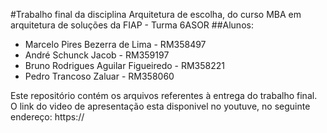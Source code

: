 #Trabalho final da disciplina Arquitetura de escolha, do curso MBA em arquitetura de soluções da FIAP - Turma 6ASOR
##Alunos:
- Marcelo Pires Bezerra de Lima - RM358497
- André Schunck Jacob - RM359197
- Bruno Rodrigues Aguilar Figueiredo - RM358221
- Pedro Trancoso Zaluar - RM358060

Este repositório contém os arquivos referentes à entrega do trabalho final. O link do video de apresentação esta disponivel no youtuve, no seguinte endereço:
https://<link do video>
